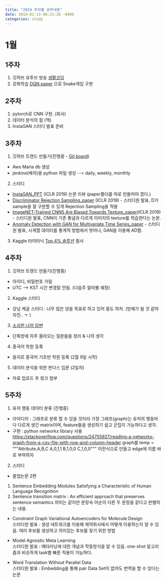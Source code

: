 ```yaml
---
title: "2019 주차별 공부내용"
date: 2019-01-13 00:33:28 -0400
categories: study
---
```


# 1월 
## 1주차 
1) 깃허브 유투브 방송 [생활코딩][life_coding] 
2) 강화학습 [DQN paper][DQN] 으로 Snake게임 구현

## 2주차
1) pytorch로 CNN 구현. (회사)
2) 데이터 분석의 힘 (책)
3) InstaGAN 스터디 발표 준비

## 3주차
1) 깃허브 트렌드 만들기(진행중 - [Git board][gitboard]) 
 - Aws Maria db 생성
 - jenkins(배치)용 python 파일 생성 --> daily, weekly, monthly 
 
2) 스터디
 - [InstaGAN_PPT][InstaGAN] (ICLR 2019) 논문 리뷰 (paper폴더를 따로 만들어야 겠다.)
 - [Discriminator Rejection Sampling_paper][DRS] (ICLR 2019) - 스터디원 발표, D가 sample을 잘 구분할 수 있게 Rejection Sampling을 적용
 - [ImageNET-Trained CNNS Are Biased Towards Texture_paper][CNN_Texture](ICLR 2019) - 스터디원 발표, CNN이 기존 통념과 다르게 이미지의 texture를 학습한다는 논문.
 - [Anomaly Detection with GAN for Multivariate Time Series_paper][ADGAN_time] - 스터디원 발표, 시계열 데이터를 통계적 방법에서 벗어나, GAN을 이용해 AD함.
 
 3) Kaggle 타이타닉 [Top 4% 솔루션][Top4] 필사
 
## 4주차
1) 깃허브 트렌드 만들기(진행중)
 - 아이디, 비밀번호 가림
 - UTC --> KST 시간 변경잘 안됨. (다음주 알아볼 예정)

2) Kaggle 스터디
 - 강남 케글 스터디 : 너무 많은 양을 목표로 하고 있어 중도 하차. (방해가 될 것 같아 자진.. ㅜ )

3) [소심한 나의 답변][소심한]
 - 단톡방에 자주 올라오는 질문들을 정리 & 나의 생각

4) 중국어 학원 등록
 - 을지로 중국어 기초반 학원 등록 (2월 9일 시작)

5) 데이터 분석을 위한 판다스 입문 (2일차)
 - 자료 업로드 후 링크 첨부
 
## 5주차 

1) 유저 행동 데이터 분류 (진행중)
 - 아이디어 : 그래프로 분류 할 수 있을 것이라 가정
              그래프(graph)는 유저의 행동마다 다르게 생긴 matrix이며, feature들을 생성하기 쉽고 군집이 가능하다고 생각.
 - 구현 : python networkx library 사용
https://stackoverflow.com/questions/24755927/reading-a-networkx-graph-from-a-csv-file-with-row-and-column-header
graph를 temp = """Attribute,A,B,C
A,0,1,1
B,1,0,0
C,1,0,0""" 이런식으로 만들고 edge에 이름 바로 부여하자

2) 스터디
 -  졸업논문 2편
   1. Sentence Embedding Modules Satisfying a Characteristic of Human Language Recognition
   2. Sentence transition matrix : An efficient approach that preserves sentence semantics
   의미는 같지만 문장속 어순이 다른 두 문장을 같다고 판별하는 내용. 
 
 - Constraint Graph Variational Autoencoders for Molecule Design <br>
   스터디원 발표 : 생성 네트워크를 이용해 제약회사에서 어떻게 이용하는지 알 수 있음. 여러 후보를 생성하고 의미있는 후보를 찾기 위한 방법
   
 - Model Agnostic Meta Learning<br>
   스터디원 발표 : 메타러닝에 대한 개념과 작동방식을 알 수 있음. one-shot 알고리즘과 비슷하게 task별 빠른 적용이 가능하다.
   
 - Word Translation Without Parallel Data<br>
   스터디원 발표 : Embedding을 통해 pair Data Set이 없어도 번역을 할 수 있다는 논문
   

[life_coding]:https://www.youtube.com/watch?v=2C0J0wmEFos
[DQN]: https://github.com/eat-toast/Snake-Reinforcement-Deep-Q-Learning
[InstaGAN]: https://drive.google.com/file/d/1opFn0Y10vhaCueyS2NKg2OjHrMMRg65w/view?usp=sharing
[DRS]: https://arxiv.org/abs/1810.06758\
[CNN_Texture]: https://openreview.net/forum?id=Bygh9j09KX
[ADGAN_time]: https://arxiv.org/abs/1809.04758
[gitboard]: https://github.com/PuzzleLeaf/Gitboard
[Top4]: https://www.kaggle.com/yassineghouzam/titanic-top-4-with-ensemble-modeling
[소심한]: https://github.com/eat-toast/eat-toast.github.io/blob/master/_posts/2019-02-01-%20소심한%20나의%20답장.md

